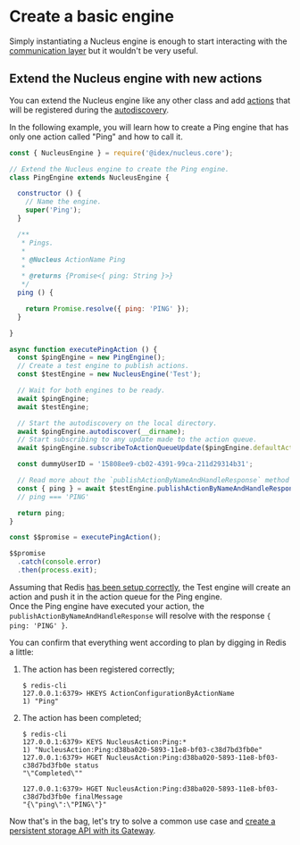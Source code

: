 # Create a basic engine

Simply instantiating a Nucleus engine is enough to start interacting with the [communication layer](./Guide-Communication-layer)
but it wouldn't be very useful. 

## Extend the Nucleus engine with new actions

You can extend the Nucleus engine like any other class and add [actions](./Guide-Action) that will be registered during the [autodiscovery](./Guide-Autodiscovery).

In the following example, you will learn how to create a Ping engine that has only one action called "Ping" and how to call it.

```javascript
const { NucleusEngine } = require('@idex/nucleus.core');

// Extend the Nucleus engine to create the Ping engine.
class PingEngine extends NucleusEngine {

  constructor () {
    // Name the engine.
    super('Ping');
  }

  /**
   * Pings.
   *
   * @Nucleus ActionName Ping
   *
   * @returns {Promise<{ ping: String }>}
   */
  ping () {

    return Promise.resolve({ ping: 'PING' });
  }

}

async function executePingAction () {
  const $pingEngine = new PingEngine();
  // Create a test engine to publish actions.
  const $testEngine = new NucleusEngine('Test');

  // Wait for both engines to be ready.
  await $pingEngine;
  await $testEngine;

  // Start the autodiscovery on the local directory.
  await $pingEngine.autodiscover(__dirname);
  // Start subscribing to any update made to the action queue.
  await $pingEngine.subscribeToActionQueueUpdate($pingEngine.defaultActionQueueName);

  const dummyUserID = '15808ee9-cb02-4391-99ca-211d29314b31';

  // Read more about the `publishActionByNameAndHandleResponse` method in the engine guide.
  const { ping } = await $testEngine.publishActionByNameAndHandleResponse('Ping', {}, dummyUserID);
  // ping === 'PING'

  return ping;
}

const $$promise = executePingAction();

$$promise
  .catch(console.error)
  .then(process.exit);
```

Assuming that Redis [has been setup correctly](./Home#redis), the Test engine will create an action and push it in the 
action queue for the Ping engine.  
Once the Ping engine have executed your action, the `publishActionByNameAndHandleResponse` will resolve with the response `{ ping: 'PING' }`.

You can confirm that everything went according to plan by digging in Redis a little:

1. The action has been registered correctly;
    ```
    $ redis-cli
    127.0.0.1:6379> HKEYS ActionConfigurationByActionName
    1) "Ping"
    ```

2. The action has been completed;
    ```
    $ redis-cli
    127.0.0.1:6379> KEYS NucleusAction:Ping:*
    1) "NucleusAction:Ping:d38ba020-5893-11e8-bf03-c38d7bd3fb0e"
    127.0.0.1:6379> HGET NucleusAction:Ping:d38ba020-5893-11e8-bf03-c38d7bd3fb0e status
    "\"Completed\""
    
    127.0.0.1:6379> HGET NucleusAction:Ping:d38ba020-5893-11e8-bf03-c38d7bd3fb0e finalMessage
    "{\"ping\":\"PING\"}"
    ```

Now that's in the bag, let's try to solve a common use case and [create a persistent storage API with its Gateway](./Tutorial-Create-a-basic-API-with-public-gateway).
